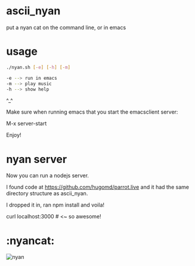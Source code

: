 ascii_nyan
==========

put a nyan cat on the command line, or in emacs

usage
==========
```bash
./nyan.sh [-e] [-h] [-m]

-e --> run in emacs
-m --> play music
-h --> show help
```
^_^

Make sure when running emacs that you start the emacsclient server:

M-x server-start

Enjoy!

nyan server
==========

Now you can run a nodejs server.

I found code at https://github.com/hugomd/parrot.live
and it had the same directory structure as ascii_nyan.

I dropped it in, ran npm install and voila!

curl localhost:3000 # <~ so awesome!

# :nyancat:
![nyan](nyan.gif)
